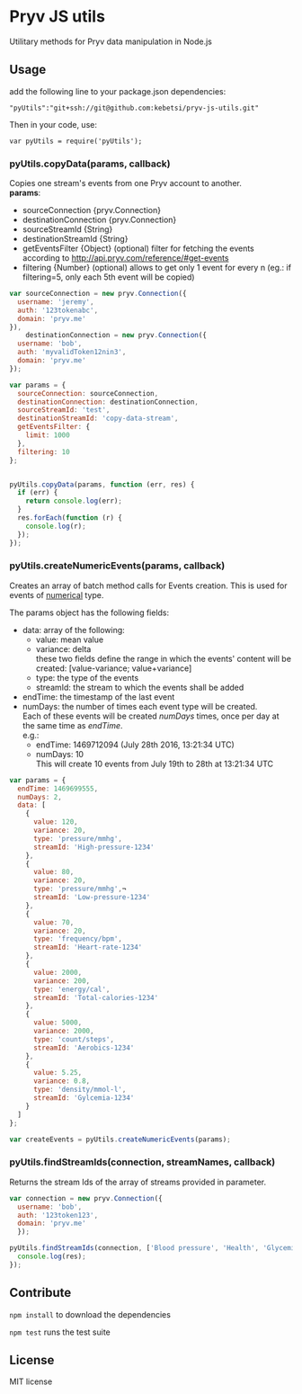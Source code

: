 # Pryv JS utils

Utilitary methods for Pryv data manipulation in Node.js

## Usage

add the following line to your package.json dependencies:  

`"pyUtils":"git+ssh://git@github.com:kebetsi/pryv-js-utils.git"`  

Then in your code, use:  

`var pyUtils = require('pyUtils');`

### pyUtils.copyData(params, callback)



Copies one stream's events from one Pryv account to another.  
**params**:   
  - sourceConnection {pryv.Connection}  
  - destinationConnection {pryv.Connection}  
  - sourceStreamId {String}  
  - destinationStreamId {String}  
  - getEventsFilter {Object} (optional) filter for fetching the events according to http://api.pryv.com/reference/#get-events  
  - filtering {Number} (optional) allows to get only 1 event for every n (eg.: if filtering=5, only each 5th event will be copied)  

```javascript
var sourceConnection = new pryv.Connection({
  username: 'jeremy',
  auth: '123tokenabc',
  domain: 'pryv.me'
}),
    destinationConnection = new pryv.Connection({
  username: 'bob',
  auth: 'myvalidToken12nin3',
  domain: 'pryv.me'
});

var params = {
  sourceConnection: sourceConnection,
  destinationConnection: destinationConnection,
  sourceStreamId: 'test',
  destinationStreamId: 'copy-data-stream',
  getEventsFilter: {
    limit: 1000
  },
  filtering: 10
};


pyUtils.copyData(params, function (err, res) {
  if (err) {
    return console.log(err);
  }
  res.forEach(function (r) {
    console.log(r);
  });
});
```

### pyUtils.createNumericEvents(params, callback)

Creates an array of batch method calls for Events creation. This is used for events of [numerical](http://api.pryv.com/event-types/#numerical-types) type.

The params object has the following fields:
- data: array of the following:  
  - value: mean value
  - variance: delta  
    these two fields define the range in which the events' content will be created:
    [value-variance; value+variance]
  - type: the type of the events
  - streamId: the stream to which the events shall be added   
- endTime: the timestamp of the last event
- numDays: the number of times each event type will be created.  
Each of these events will be created *numDays* times, once per day at the same time as *endTime*.  
e.g.:  
  - endTime: 1469712094 (July 28th 2016, 13:21:34 UTC)  
  - numDays: 10  
This will create 10 events from July 19th to 28th at 13:21:34 UTC

```javascript
var params = {
  endTime: 1469699555,
  numDays: 2,
  data: [
    {
      value: 120,
      variance: 20,
      type: 'pressure/mmhg',
      streamId: 'High-pressure-1234'
    },
    {
      value: 80,
      variance: 20,
      type: 'pressure/mmhg',¬
      streamId: 'Low-pressure-1234'
    },
    {
      value: 70,
      variance: 20,
      type: 'frequency/bpm',
      streamId: 'Heart-rate-1234'
    },
    {
      value: 2000,
      variance: 200,
      type: 'energy/cal',
      streamId: 'Total-calories-1234'
    },
    {
      value: 5000,
      variance: 2000,
      type: 'count/steps',
      streamId: 'Aerobics-1234'
    },
    {
      value: 5.25,
      variance: 0.8,
      type: 'density/mmol-l',
      streamId: 'Gylcemia-1234'
    }
  ]
};

var createEvents = pyUtils.createNumericEvents(params);
```

### pyUtils.findStreamIds(connection, streamNames, callback)

Returns the stream Ids of the array of streams provided in parameter.

```javascript
var connection = new pryv.Connection({
  username: 'bob',
  auth: '123token123',
  domain: 'pryv.me'
  });

pyUtils.findStreamIds(connection, ['Blood pressure', 'Health', 'Glycemia'], function (err, res) {
  console.log(res);
});
```

## Contribute

`npm install` to download the dependencies

`npm test` runs the test suite

## License

MIT license

